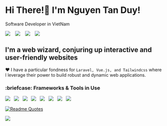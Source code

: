 <h1>
    Hi There!👋 I'm Nguyen Tan Duy!
</h1>

<p>Software Developer in VietNam</p>

<p>
  <a href="https://www.facebook.com/DuyPire"><img src="https://img.shields.io/badge/Facebook-%231877F2.svg?style=for-the-badge&logo=Facebook&logoColor=white"></a>&nbsp;&nbsp;&nbsp;
  <a href="https://www.instagram.com/DuyPire"><img src="https://img.shields.io/badge/Instagram-%23E4405F.svg?style=for-the-badge&logo=Instagram&logoColor=white"></a>&nbsp;&nbsp;&nbsp;
  <a href="https://x.com/TanDuy_03"><img src="https://img.shields.io/badge/X-%23000000.svg?style=for-the-badge&logo=X&logoColor=white"></a>&nbsp;&nbsp;&nbsp;
  <a href="https://www.linkedin.com/in/nguyen-tan-duy-a049a92a6/"><img src="https://img.shields.io/badge/linkedin-%230077B5.svg?style=for-the-badge&logo=linkedin&logoColor=white"></a>
</p>

## I'm a web wizard, conjuring up interactive and user-friendly websites
:heart:  I have a particular fondness for `Laravel, Vue.js, and Tailwindcss` where I leverage their power to build robust and dynamic web applications. </br>

<h3>:briefcase: Frameworks & Tools in Use</h3>

<p>
  <img src="https://img.shields.io/badge/laravel-%23FF2D20.svg?style=for-the-badge&logo=laravel&logoColor=white">&nbsp;&nbsp;
  <img src="https://img.shields.io/badge/vuejs-%2335495e.svg?style=for-the-badge&logo=vuedotjs&logoColor=%234FC08D">&nbsp;&nbsp;
  <img src="https://img.shields.io/badge/tailwindcss-%2338B2AC.svg?style=for-the-badge&logo=tailwind-css&logoColor=white">&nbsp;&nbsp;
  <img src="https://img.shields.io/badge/bootstrap-%238511FA.svg?style=for-the-badge&logo=bootstrap&logoColor=white">&nbsp;&nbsp;
  <img src="https://img.shields.io/badge/git-%23F05033.svg?style=for-the-badge&logo=git&logoColor=white">&nbsp;&nbsp;
  <img src="https://img.shields.io/badge/Cloudflare-F38020?style=for-the-badge&logo=Cloudflare&logoColor=white">&nbsp;&nbsp;
  <img src="https://img.shields.io/badge/vercel-%23000000.svg?style=for-the-badge&logo=vercel&logoColor=white">&nbsp;&nbsp;
  <img src="https://img.shields.io/badge/adobe%20photoshop-%2331A8FF.svg?style=for-the-badge&logo=adobe%20photoshop&logoColor=white">&nbsp;&nbsp;
</p>
    
[![Readme Quotes](https://quotes-github-readme.vercel.app/api?type=horizontal&theme=dark&border=false)](https://github.com/TanDuy03/github-readme-quotes)

![](https://komarev.com/ghpvc/?username=TanDuy03&label=Visitors+Count&color=brightgreen)

